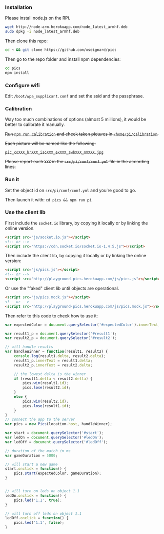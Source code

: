 ### Installation

Please install node.js on the RPi.

```sh
wget http://node-arm.herokuapp.com/node_latest_armhf.deb 
sudo dpkg -i node_latest_armhf.deb
```

Then clone this repo:

```sh
cd ~ && git clone https://github.com/xseignard/pics
```

Then go to the repo folder and install npm dependencies:

```sh
cd pics
npm install
```

### Configure wifi

Edit `/boot/wpa_supplicant.conf` and set the ssid and the passphrase.

### Calibration

Way too much combinations of options (almost 5 millions), it would be better to calibrate it manually.

~~Run `npm run calibration` and check taken pictures in `/home/pi/calibration`.~~

~~Each picture will be named like the following:~~

~~`pic_coXXX_brXXX_isoXXX_exXXX_awbXXX_mmXXX.jpg`~~

~~Please report each `XXX` in the `src/pi/conf/conf.yml` file in the according lines.~~

### Run it

Set the object id on `src/pi/conf/comf.yml` and you're good to go.


Then launch it with: `cd pics && npm run pi`

### Use the client lib

First include the `socket.io` library, by copying it locally or by linking the online version.

```html
<script src="js/socket.io.js"></script>
<!-- or -->
<script src="https://cdn.socket.io/socket.io-1.4.5.js"></script>
```

Then include the client lib, by copying it locally or by linking the online version:

```html
<script src="js/pics.js"></script>
<!-- or -->
<script src="http://playground-pics.herokuapp.com/js/pics.js"></script>
```

Or use the "faked" client lib until objects are operational.

```html
<script src="js/pics.mock.js"></script>
<!-- or -->
<script src="http://playground-pics.herokuapp.com/js/pics.mock.js"></script>
```

Then refer to this code to check how to use it:

```js
var expectedColor = document.querySelector('#expectedColor').innerText;

var result1_p = document.querySelector('#result1');
var result2_p = document.querySelector('#result2');

// will handle results
var handleWinner = function(result1, result2) {
	console.log(result1.delta, result2.delta);
	result1_p.innerText = result1.delta;
	result2_p.innerText = result2.delta;

	// the lowest delta is the winner
	if (result1.delta < result2.delta) {
		pics.win(result1.id);
		pics.lose(result2.id);
	}
	else {
		pics.win(result2.id);
		pics.lose(result1.id);
	}
}
// connect the app to the server
var pics = new Pics(location.host, handleWinner);

var start = document.querySelector('#start');
var ledOn = document.querySelector('#ledOn');
var ledOff = document.querySelector('#ledOff');

// duration of the match in ms
var gameDuration = 5000;

// will start a new game
start.onclick = function() {
	pics.start(expectedColor, gameDuration);
}


// will turn on leds on object 1.1
ledOn.onclick = function() {
	pics.led('1.1', true);
}

// will turn off leds on object 1.1
ledOff.onclick = function() {
	pics.led('1.1', false);
}
```

